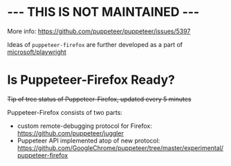 # --- THIS IS NOT MAINTAINED ---

More info: https://github.com/puppeteer/puppeteer/issues/5397

Ideas of `puppeteer-firefox` are further developed as a part of [microsoft/playwright](https://github.com/microsoft/playwright)


# Is Puppeteer-Firefox Ready?

~~Tip of tree status of Puppeteer-Firefox, updated every 5 minutes~~

Puppeteer-Firefox consists of two parts:
- custom remote-debugging protocol for Firefox: https://github.com/puppeteer/juggler
- Puppeteer API implemented atop of new protocol: https://github.com/GoogleChrome/puppeteer/tree/master/experimental/puppeteer-firefox


